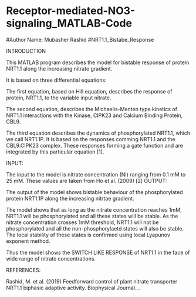 # Receptor-mediated-NO3-signaling_MATLAB-Code
#Author Name: Mubasher Rashid #NRT1.1_Bistabe_Response

INTRODUCTION

This MATLAB program describes the model for bistable response of protein NRT1.1 along the increasing nitrate gradient.

It is based on three differential equations:

The first equation, based on Hill equation, describes the response of protein, NRT1.1, to the variable input nitrate.

The second equation, describes the Michaelis-Menten type kinetics of NRT1.1 interactions with the Kinase, CIPK23 and Calcium Binding Protein, CBL9.

The third equation describes the dynamics of phosphorylated NRT1.1, which we call NRT1.1P. It is based on the responses comming NRT1.1 and the CBL9.CIPK23 complex. These responses forming a gate function and are integrated by this particular equation [1].

INPUT:

The input to the model is nitrate concentration (NI) ranging from 0.1 mM to 25 mM. These values are taken from Ho et al. (2009) [2] OUTPUT:

The output of the model shows bistable behaviour of the phosphorylated protein NRT1.1P along the increasing nitrtae gradient.

The model shows that as long as the nitrate concentration reaches 1mM, NRT1.1 will be phosphorylated and all these states will be stable. As the nitrate concentration crosses 1mM threshold, NRT1.1 will not be phosphorylated and all the non-phosphorylaetd states will also be stable. The local stability of these states is confirmed using local Lyapunov exponent method.

Thus the model shows the SWITCH LIKE RESPONSE of NRT1.1 in the face of wide range of nitrate concentrations.

REFERENCES:

Rashid, M. et al. (2019) Feedforward control of plant nitrate transporter NRT1.1 biphasic adaptive activity. Biophysical Journal....

